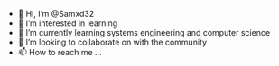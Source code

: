 - 👋 Hi, I’m @Samxd32
- 👀 I’m interested in learning
- 🌱 I’m currently learning systems engineering and computer science
- 💞️ I’m looking to collaborate on with the community
- 📫 How to reach me ...

<!---
Samxd32/Samxd32 is a ✨ special ✨ repository because its `README.md` (this file) appears on your GitHub profile.
You can click the Preview link to take a look at your changes.
--->
